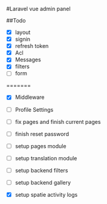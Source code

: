 #Laravel vue admin panel

##Todo
* [x] layout
* [x] signin
* [x] refresh token
* [x] Acl
* [X] Messages
* [x] filters
* [ ] form

=======
* [X] Middleware
* [ ] Profile Settings
* [ ] fix pages and finish current pages

* [ ] finish reset password 
* [ ] setup pages module
* [ ] setup translation module

* [ ] setup backend filters
* [ ] setup backend gallery
* [X] setup spatie activity logs
